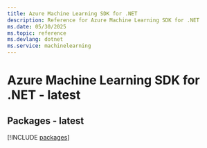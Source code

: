 ```yaml
---
title: Azure Machine Learning SDK for .NET
description: Reference for Azure Machine Learning SDK for .NET
ms.date: 05/30/2025
ms.topic: reference
ms.devlang: dotnet
ms.service: machinelearning
---
```

# Azure Machine Learning SDK for .NET - latest
## Packages - latest
[!INCLUDE [packages](machine-learning-index.md)]